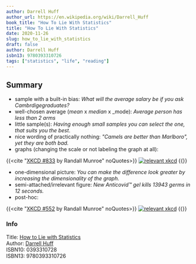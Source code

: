 ```yaml
---
author: Darrell Huff
author_url: https://en.wikipedia.org/wiki/Darrell_Huff
book_title: "How To Lie With Statistics"
title: "How To Lie With Statistics"
date: 2020-11-26
slug: how_to_lie_with_statistics
draft: false
author: Darrell Huff
isbn13: 9780393310726
tags: ["statistics", "life", "reading"]
---
```


## Summary

* sample with a built-in bias:
  _What will the average salary be if you ask Cambrdigegraduates?_
* well-chosen average (_mean_ x _median_ x _mode):
  _Average person has less than 2 arms_
* little sample(s):
  _Having enough small samples you can select the one, that suits you the best_.
* nice wording of practically nothing:
  _"Camels are better than Marlboro", yet they are both bad._
* graphs (changing the scale or not labeling the graph at all):

{{<cite "[XKCD #833](https://xkcd.com/833/) by Randall Munroe" noQuotes>}}
[![relevant xkcd](xkcd.png)](https://xkcd.com/833/)
{{</cite>}}

* one-dimensional picture: _You can make the difference look greater by
  increasing the dimensionality of the graph._
* semi-attached/irrelevant figure:
  _New Anticovid™ gel kills 13943 germs in 12 seconds._
* post-hoc:

{{<cite "[XKCD #552](https://xkcd.com/552/) by Randall Munroe" noQuotes>}}
[![relevant xkcd](xkcd2.png)](https://xkcd.com/552/)
{{</cite>}}

### Info

Title: [How to Lie with Statistics](https://en.wikipedia.org/wiki/How_to_Lie_with_Statistics)\
Author: [Darrell Huff](https://en.wikipedia.org/wiki/Darrell_Huff)\
ISBN10: 0393310728\
ISBN13: 9780393310726

